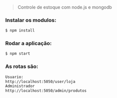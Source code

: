 > Controle de estoque com node.js e mongodb

### Instalar os modulos:
```sh
$ npm install
```

### Rodar a aplicação:
```sh
$ npm start
```

### As rotas são:
```sh
Usuario:
http://localhost:5050/user/loja
Administrador 
http://localhost:5050/admin/produtos
```

